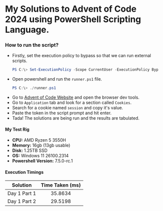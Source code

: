 # My Solutions to Advent of Code 2024 using PowerShell Scripting Language.

### How to run the script?
- Firstly, set the execution policy to bypass so that we can run external scripts.
    ```powershell
    PS C:\> Set-ExecutionPolicy -Scope CurrentUser -ExecutionPolicy Bypass
    ```
- Open powershell and run the `runner.ps1` file.
    ```powershell
    PS C:\> ./runner.ps1
    ```
- Go to [Advent of Code Website](https://adventofcode.com/) and open the browser dev tools.
- Go to `Application` tab and look for a section called `Cookies`.
- Search for a cookie named `session` and copy it's value.
- Paste the token in the script prompt and hit enter.
- Tada! The solutions are being run and the results are tabulated.

#### My Test Rig
- **CPU:** AMD Ryzen 5 3550H
- **Memory:** 16gb (13gb usable)
- **Disk:** 1.25TB SSD
- **OS:** Windows 11 26100.2314
- **Powershell Version:** 7.5.0-rc.1

#### Execution Timings

| Solution        | Time Taken (ms) |
| :-------------: | :-------------: |
|Day 1 Part 1     | 35.8634         |
|Day 1 Part 2     | 29.5198         |